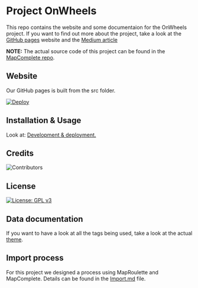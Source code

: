 # Project OnWheels

This repo contains the website and some documentaion for the OnWheels project.
If you want to find out more about the project, take a look at the [GitHub pages](https://osoc22.github.io/project-on-wheels) website and the [Medium article](https://medium.com/@camillafrison9/a-map-to-make-the-city-accessible-ddf174243f2c)

**NOTE:** The actual source code of this project can be found in the [MapComplete repo](https://github.com/pietervdvn/MapComplete).

## Website

Our GitHub pages is built from the src folder.

[![Deploy](https://github.com/osoc22/project-on-wheels/actions/workflows/deploy.yml/badge.svg)](https://github.com/osoc22/project-on-wheels/actions/workflows/deploy.yml)

## Installation & Usage

Look at:
[Development & deployment.](https://github.com/pietervdvn/MapComplete/tree/develop/Docs/Development_deployment.md)

## Credits

![Contributors](https://contrib.rocks/image?repo=pietervdvn/MapComplete)

## License

[![License: GPL v3](https://img.shields.io/badge/License-GPLv3-blue.svg)](https://www.gnu.org/licenses/gpl-3.0)

## Data documentation

If you want to have a look at all the tags being used, take a look at the actual [theme](https://github.com/pietervdvn/MapComplete/tree/develop/assets/themes/onwheels).

## Import process

For this project we designed a process using MapRoulette and MapComplete. Details can be found in the [Import.md](Import.md) file.
